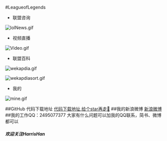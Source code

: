 #LeagueofLegends

- 联盟咨询

![lolNews.gif](http://upload-images.jianshu.io/upload_images/572857-e51f865d3f2e565f.gif?imageMogr2/auto-orient/strip)

- 视频直播

![Video.gif](http://upload-images.jianshu.io/upload_images/572857-f61ed8c0d3d6fbba.gif?imageMogr2/auto-orient/strip)

- 联盟百科

![wekapdia.gif](http://upload-images.jianshu.io/upload_images/572857-2b401d812552909a.gif?imageMogr2/auto-orient/strip)


![wekapdiasort.gif](http://upload-images.jianshu.io/upload_images/572857-aa371fc887b6c9ef.gif?imageMogr2/auto-orient/strip)

- 我的

![mine.gif](http://upload-images.jianshu.io/upload_images/572857-7134cd0cf7bfa478.gif?imageMogr2/auto-orient/strip)


##GitHub 代码下载地址
[代码下载地址,给个star再走🙏](https://github.com/HarrisHan/LeagueofLegends)
##我的新浪微博
[新浪微博](http://weibo.com/2410920875
)
##我的工作QQ：2495077377
大家有什么问题可以加我的QQ联系，简书、微博都可以



##### 欢迎关注HarrisHan